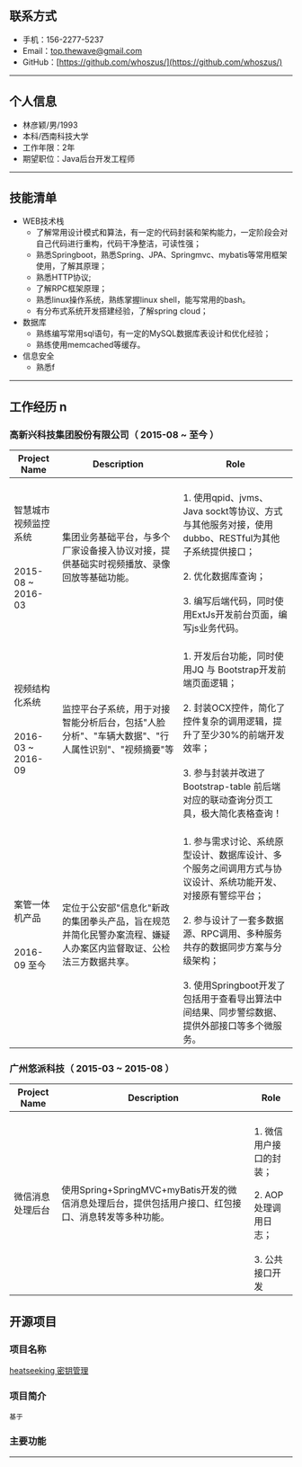 ## 联系方式

- 手机：156-2277-5237
- Email：top.thewave@gmail.com
- GitHub：[https://github.com/whoszus/](https://github.com/whoszus/)

---
## 个人信息

 - 林彦颖/男/1993 
 - 本科/西南科技大学 
 - 工作年限：2年 
 - 期望职位：Java后台开发工程师

 ---
## 技能清单

- WEB技术栈
    - 了解常用设计模式和算法，有一定的代码封装和架构能力，一定阶段会对自己代码进行重构，代码干净整洁，可读性强；
    - 熟悉Springboot，熟悉Spring、JPA、Springmvc、mybatis等常用框架使用，了解其原理；
    - 熟悉HTTP协议;
    - 了解RPC框架原理；
    - 熟悉linux操作系统，熟练掌握linux shell，能写常用的bash。
    - 有分布式系统开发搭建经验，了解spring cloud；
- 数据库
    - 熟练编写常用sql语句，有一定的MySQL数据库表设计和优化经验；
    - 熟练使用memcached等缓存。
- 信息安全
    - 熟悉f 
 
---

## 工作经历 n  

### 高新兴科技集团股份有限公司（ 2015-08 ~ 至今 ）

 


Project Name | Description | Role
---|---|---
智慧城市视频监控系统 <br></br> <br> 2015-08 ~ 2016-03 </br> | 集团业务基础平台，与多个厂家设备接入协议对接，提供基础实时视频播放、录像回放等基础功能。| <br>1. 使用qpid、jvms、Java sockt等协议、方式与其他服务对接，使用dubbo、RESTful为其他子系统提供接口；</br> <br>2. 优化数据库查询；</br><br>3. 编写后端代码，同时使用ExtJs开发前台页面，编写js业务代码。</br>
视频结构化系统 <br></br> <br> 2016-03 ~ 2016-09 </br> | 监控平台子系统，用于对接智能分析后台，包括"人脸分析"、"车辆大数据"、"行人属性识别"、"视频摘要"等 | <br>1. 开发后台功能，同时使用JQ 与 Bootstrap开发前端页面逻辑； </br><br>2. 封装OCX控件，简化了控件复杂的调用逻辑，提升了至少30%的前端开发效率； </br><br>3. 参与封装并改进了Bootstrap-table 前后端对应的联动查询分页工具，极大简化表格查询！ </br>
案管一体机产品 <br></br> <br> 2016-09 至今 </br> | 定位于公安部"信息化"新政的集团拳头产品，旨在规范并简化民警办案流程、嫌疑人办案区内监督取证、公检法三方数据共享。| <br>1. 参与需求讨论、系统原型设计、数据库设计、多个服务之间调用方式与协议设计、系统功能开发、对接原有警综平台；</br> <br>2. 参与设计了一套多数据源、RPC调用、多种服务共存的数据同步方案与分级架构；</br><br>3. 使用Springboot开发了包括用于查看导出算法中间结果、同步警综数据、提供外部接口等多个微服务。 </br>


### 广州悠派科技（ 2015-03 ~ 2015-08 ）

Project Name | Description | Role
---|---|---
微信消息处理后台 | 使用Spring+SpringMVC+myBatis开发的微信消息处理后台，提供包括用户接口、红包接口、消息转发等多种功能。 | <br>1. 微信用户接口的封装；</br> <br>2. AOP处理调用日志；</br><br>3. 公共接口开发</br>


## 开源项目

### 项目名称 
[heatseeking 密钥管理](https://github.com/whoszus/HeatSeeking)

### 项目简介 
    基于
### 主要功能 


--- 